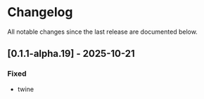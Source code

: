 # Changelog

All notable changes since the last release are documented below.

## [0.1.1-alpha.19] - 2025-10-21

### Fixed
- twine

